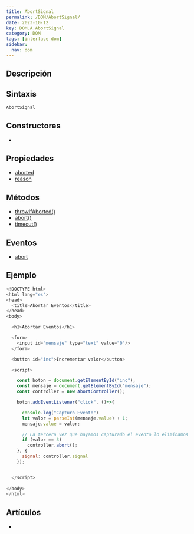 ```yaml
---
title: AbortSignal
permalink: /DOM/AbortSignal/
date: 2023-10-12
key: DOM.A.AbortSignal
category: DOM
tags: [interface dom]
sidebar:
  nav: dom
---
```


## Descripción


## Sintaxis


```javascript
AbortSignal
```


## Constructores

- 

## Propiedades

- [aborted](https://www.w3api.com/DOM/AbortSignal/aborted/)
- [reason](https://www.w3api.com/DOM/AbortSignal/reason/)

## Métodos

- [throwIfAborted()](https://www.w3api.com/DOM/AbortSignal/throwIfAborted/)
- [abort()](https://www.w3api.com/DOM/AbortSignal/abort/)
- [timeout()](https://www.w3api.com/DOM/AbortSignal/timeout/)

## Eventos

- [abort](https://www.w3api.com/DOM/AbortSignal/abort/)

## Ejemplo


```javascript
<!DOCTYPE html>
<html lang="es">
<head>
  <title>Abortar Eventos</title>
</head>
<body>

  <h1>Abortar Eventos</h1>

  <form>
    <input id="mensaje" type="text" value="0"/>
  </form>

  <button id="inc">Incrementar valor</button>

  <script>

    const boton = document.getElementById("inc");
    const mensaje = document.getElementById("mensaje");
    const controller = new AbortController();

    boton.addEventListener("click", ()=>{

      console.log("Capturo Evento")
      let valor = parseInt(mensaje.value) + 1;
      mensaje.value = valor;

      // La tercera vez que hayamos capturado el evento lo eliminamos
      if (valor == 3)
        controller.abort();
    }, {
      signal: controller.signal
    });


  </script>    
   
</body>
</html>
```


## Artículos

- 
